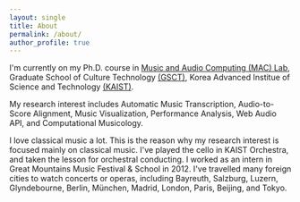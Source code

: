 ```yaml
---
layout: single
title: About
permalink: /about/
author_profile: true
---
```


I'm currently on my Ph.D. course in [Music and Audio Computing (MAC) Lab](http://mac.kaist.ac.kr), Graduate School of Culture Technology [(GSCT)](http://ct.kaist.ac.kr), Korea Advanced Institue of Science and Technology [(KAIST)](http://www.kaist.ac.kr).

My research interest includes Automatic Music Transcription, Audio-to-Score Alignment, Music Visualization, Performance Analysis, Web Audio API, and Computational Musicology.

I love classical music a lot. This is the reason why my research interest is focused mainly on classical music. I've played the cello in KAIST Orchestra, and taken the lesson for orchestral conducting. I worked as an intern in Great Mountains Music Festival & School in 2012. I've travelled many foreign cities to watch concerts or operas, including Bayreuth, Salzburg, Luzern, Glyndebourne, Berlin, München, Madrid, London, Paris, Beijing, and Tokyo. 